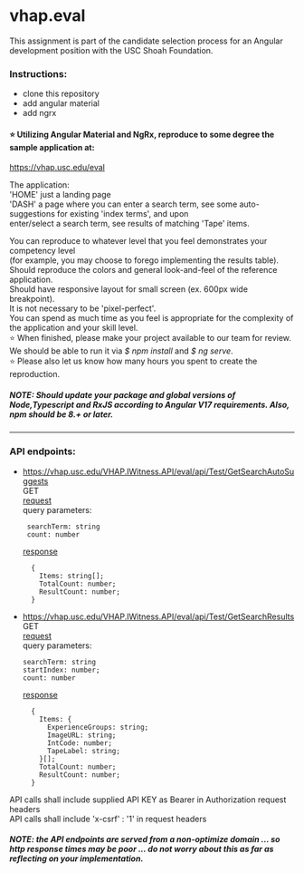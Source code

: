 # vhap.eval

This assignment is part of the candidate selection process for an Angular development position with the USC Shoah Foundation.

### Instructions:

- clone this repository
- add angular material
- add ngrx

#### ⭐ Utilizing Angular Material and NgRx, reproduce to some degree the sample application at:

https://vhap.usc.edu/eval

The application:  
'HOME' just a landing page  
'DASH' a page where you can enter a search term, see some auto-suggestions for existing 'index terms', and upon  
enter/select a search term, see results of matching 'Tape' items.

You can reproduce to whatever level that you feel demonstrates your competency level  
(for example, you may choose to forego implementing the results table).  
Should reproduce the colors and general look-and-feel of the reference application.  
Should have responsive layout for small screen (ex. 600px wide breakpoint).  
It is not necessary to be 'pixel-perfect'.  
You can spend as much time as you feel is appropriate for the complexity of the application and your skill level.  
⭐ When finished, please make your project available to our team for review. We should be able to run it via _$ npm install_ and _$ ng serve_.  
⭐ Please also let us know how many hours you spent to create the reproduction.

##### _NOTE: Should update your package and global versions of Node,Typescript and RxJS according to Angular V17 requirements. Also, npm should be 8.+ or later._

---

### API endpoints:

- https://vhap.usc.edu/VHAP.IWitness.API/eval/api/Test/GetSearchAutoSuggests  
   GET  
   <u>request</u>  
   query parameters:

  ```
   searchTerm: string
   count: number
  ```

  <u>response</u>

  ```
    {
      Items: string[];
      TotalCount: number;
      ResultCount: number;
    }
  ```

- https://vhap.usc.edu/VHAP.IWitness.API/eval/api/Test/GetSearchResults  
  GET  
   <u>request</u>  
   query parameters:

  ```
  searchTerm: string
  startIndex: number;
  count: number
  ```

  <u>response</u>

  ```
    {
      Items: {
        ExperienceGroups: string;
        ImageURL: string;
        IntCode: number;
        TapeLabel: string;
      }[];
      TotalCount: number;
      ResultCount: number;
    }
  ```

API calls shall include supplied API KEY as Bearer in Authorization request headers  
API calls shall include 'x-csrf' : '1' in request headers

##### _NOTE: the API endpoints are served from a non-optimize domain ... so http response times may be poor ... do not worry about this as far as reflecting on your implementation._
